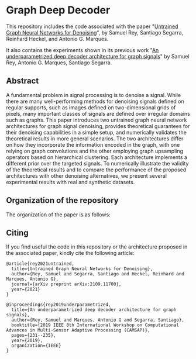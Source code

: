 # Graph Deep Decoder
This repository includes the code associated with the paper "[Untrained Graph Neural Networks for Denoising](https://arxiv.org/abs/2109.11700)", by Samuel Rey, Santiago Segarra, Reinhard Heckel, and Antonio G. Marques.

It also contains the experiments shown in its previous work "[An underparametrized deep decoder architecture for graph signals](https://ieeexplore.ieee.org/abstract/document/9022676)" by Samuel Rey, Antonio G. Marques, Santiago Segarra.

## Abstract
A fundamental problem in signal processing is to denoise a signal. While there are many well-performing methods for denoising signals defined on regular supports, such as images defined on two-dimensional grids of pixels, many important classes of signals are defined over irregular domains such as graphs. This paper introduces two untrained graph neural network architectures for graph signal denoising, provides theoretical guarantees for their denoising capabilities in a simple setup, and numerically validates the theoretical results in more general scenarios. The two architectures differ on how they incorporate the information encoded in the graph, with one relying on graph convolutions and the other employing graph upsampling operators based on hierarchical clustering. Each architecture implements a different prior over the targeted signals. To numerically illustrate the validity of the theoretical results and to compare the performance of the proposed architectures with other denoising alternatives, we present several experimental results with real and synthetic datasets.


## Organization of the repository
The organization of the paper is as follows:

## Citing
If you find useful the code in this repository or the architecture proposed in the associated paper, kindly cite the following article:
```
@article{rey2021untrained,
  title={Untrained Graph Neural Networks for Denoising},
  author={Rey, Samuel and Segarra, Santiago and Heckel, Reinhard and Marques, Antonio G},
  journal={arXiv preprint arXiv:2109.11700},
  year={2021}
}
```
```
@inproceedings{rey2019underparametrized,
  title={An underparametrized deep decoder architecture for graph signals},
  author={Rey, Samuel and Marques, Antonio G and Segarra, Santiago},
  booktitle={2019 IEEE 8th International Workshop on Computational Advances in Multi-Sensor Adaptive Processing (CAMSAP)},
  pages={231--235},
  year={2019},
  organization={IEEE}
}
```
